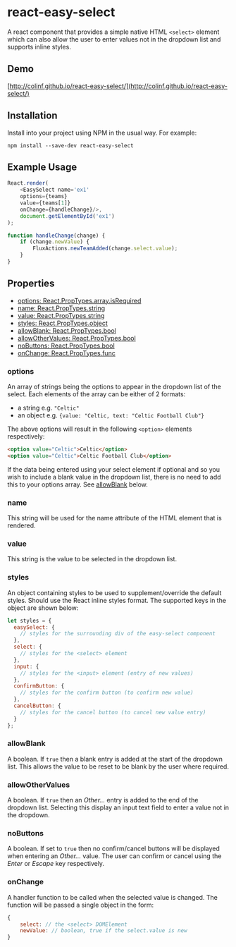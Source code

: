 # react-easy-select
A react component that provides a simple native HTML `<select>` element which can also allow the user to enter values not in the dropdown list and supports inline styles.

## Demo
[http://colinf.github.io/react-easy-select/](http://colinf.github.io/react-easy-select/)

## Installation
Install into your project using NPM in the usual way. For example:

`npm install --save-dev react-easy-select`

## Example Usage
```javascript
React.render(
    <EasySelect name='ex1'
    options={teams}
    value={teams[1]}
    onChange={handleChange}/>,
    document.getElementById('ex1')
);

function handleChange(change) {
    if (change.newValue) {
        FluxActions.newTeamAdded(change.select.value);
    }
}
```

## Properties
- [options: React.PropTypes.array.isRequired](#options)
- [name: React.PropTypes.string](#name)
- [value: React.PropTypes.string](#value)
- [styles: React.PropTypes.object](#styles)
- [allowBlank: React.PropTypes.bool](#allowblank)
- [allowOtherValues: React.PropTypes.bool](#allowothervalues)
- [noButtons: React.PropTypes.bool](#nobuttons)
- [onChange: React.PropTypes.func](#onchange)

### options
An array of strings being the options to appear in the dropdown list of the select. Each elements of the array can be either of 2 formats:

- a string e.g. `"Celtic"`
- an object e.g. `{value: "Celtic, text: "Celtic Football Club"}`
 
The above options will result in the following `<option>` elements respectively:

```html
<option value="Celtic">Celtic</option>
<option value="Celtic">Celtic Football Club</option>
```

If the data being entered using your select element if optional and so you wish to include a blank value in the dropdown list, there is no need to add this to your options array. See [allowBlank](#allowblank) below.

### name
This string will be used for the name attribute of the HTML element that is rendered.

### value
This string is the value to be selected in the dropdown list.

### styles
An object containing styles to be used to supplement/override the default styles. Should use the React inline styles format. The supported keys in the object are shown below:

```javascript
let styles = {
  easySelect: {
    // styles for the surrounding div of the easy-select component
  },
  select: {
    // styles for the <select> element
  },
  input: {
    // styles for the <input> element (entry of new values)
  },
  confirmButton: {
    // styles for the confirm button (to confirm new value)
  },
  cancelButton: {
    // styles for the cancel button (to cancel new value entry)
  }
};
```

### allowBlank
A boolean. If `true` then a blank entry is added at the start of the  dropdown list. This allows the value to be reset to be blank by the user where required.
### allowOtherValues
A boolean. If `true` then an _Other..._ entry is added to the end of the dropdown list. Selecting this display an input text field to enter a value not in the dropdown.
### noButtons
A boolean. If set to `true` then no confirm/cancel buttons will be displayed when entering an _Other..._ value. The user can confirm or cancel using the _Enter_ or _Escape_ key respectively.
### onChange
A handler function to be called when the selected value is changed. The function will be passed a single object in the form:

```javascript
{
    select: // the <select> DOMElement
    newValue: // boolean, true if the select.value is new
}
```







